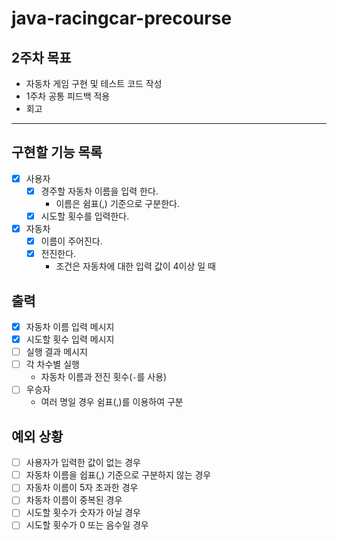 # java-racingcar-precourse

## 2주차 목표

- 자동차 게임 구현 및 테스트 코드 작성
- 1주차 공통 피드백 적용
- 회고

---

## 구현할 기능 목록

- [x] 사용자
    - [x] 경주할 자동차 이름을 입력 한다.
        - 이름은 쉼표(,) 기준으로 구분한다.
    - [x] 시도할 횟수를 입력한다.
- [x] 자동차
    - [x] 이름이 주어진다.
    - [x] 전진한다.
        - 조건은 자동차에 대한 입력 값이 4이상 일 때

## 출력

- [x] 자동차 이름 입력 메시지
- [x] 시도할 횟수 입력 메시지
- [ ] 실행 결과 메시지
- [ ] 각 차수별 실행
    - 자동차 이름과 전진 횟수(`-`를 사용)
- [ ] 우승자
    - 여러 명일 경우 쉼표(,)를 이용하여 구분

## 예외 상황

- [ ] 사용자가 입력한 값이 없는 경우
- [ ] 자동차 이름을 쉽표(,) 기준으로 구분하지 않는 경우
- [ ] 자동차 이름이 5자 초과한 경우
- [ ] 차동차 이름이 중복된 경우
- [ ] 시도할 횟수가 숫자가 아닐 경우
- [ ] 시도할 횟수가 0 또는 음수일 경우
